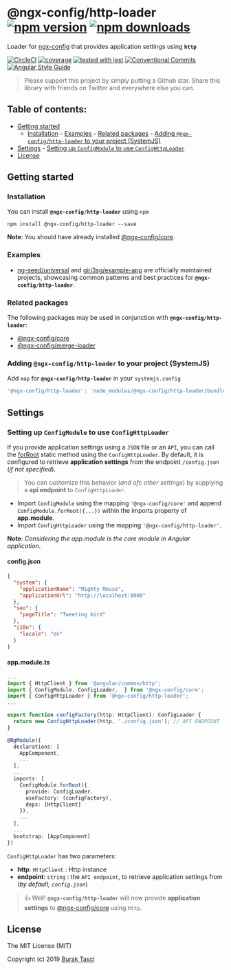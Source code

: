 # @ngx-config/http-loader [![npm version](https://badge.fury.io/js/%40ngx-config%2Fhttp-loader.svg)](https://www.npmjs.com/package/@ngx-config/http-loader) [![npm downloads](https://img.shields.io/npm/dm/%40ngx-config%2Fhttp-loader.svg)](https://www.npmjs.com/package/@ngx-config/http-loader)

Loader for [ngx-config] that provides application settings using **`http`**

[![CircleCI](https://circleci.com/gh/giri3sg/ngx-config.svg?style=shield)](https://circleci.com/gh/giri3sg/ngx-config)
[![coverage](https://codecov.io/github/giri3sg/ngx-config/coverage.svg?branch=master)](https://codecov.io/gh/giri3sg/ngx-config)
[![tested with jest](https://img.shields.io/badge/tested_with-jest-99424f.svg)](https://github.com/facebook/jest)
[![Conventional Commits](https://img.shields.io/badge/Conventional%20Commits-1.0.0-yellow.svg)](https://conventionalcommits.org)
[![Angular Style Guide](https://mgechev.github.io/angular2-style-guide/images/badge.svg)](https://angular.io/styleguide)

> Please support this project by simply putting a Github star. Share this library with friends on Twitter and everywhere else you can.

## Table of contents:

- [Getting started](#getting-started)
  - [Installation](#installation) - [Examples](#examples) - [Related packages](#related-packages) - [Adding `@ngx-config/http-loader` to your project (SystemJS)](#adding-systemjs)
- [Settings](#settings) - [Setting up `ConfigModule` to use `ConfigHttpLoader`](#setting-up-httploader)
- [License](#license)

## <a name="getting-started"> Getting started

### <a name="installation"> Installation

You can install **`@ngx-config/http-loader`** using `npm`

```
npm install @ngx-config/http-loader --save
```

**Note**: You should have already installed [@ngx-config/core].

### <a name="examples"></a> Examples

- [ng-seed/universal] and [giri3sg/example-app] are officially maintained projects, showcasing common patterns and best
  practices for **`@ngx-config/http-loader`**.

### <a name="related-packages"></a> Related packages

The following packages may be used in conjunction with **`@ngx-config/http-loader`**:

- [@ngx-config/core]
- [@ngx-config/merge-loader]

### <a name="adding-systemjs"></a> Adding `@ngx-config/http-loader` to your project (SystemJS)

Add `map` for **`@ngx-config/http-loader`** in your `systemjs.config`

```javascript
'@ngx-config/http-loader': 'node_modules/@ngx-config/http-loader/bundles/http-loader.umd.min.js'
```

## <a name="settings"></a> Settings

### <a name="setting-up-httploader"></a> Setting up `ConfigModule` to use `ConfigHttpLoader`

If you provide application settings using a `JSON` file or an `API`, you can call the [forRoot] static method using the
`ConfigHttpLoader`. By default, it is configured to retrieve **application settings** from the endpoint `/config.json`
(_if not specified_).

> You can customize this behavior (_and ofc other settings_) by supplying a **api endpoint** to `ConfigHttpLoader`.

- Import `ConfigModule` using the mapping `'@ngx-config/core'` and append `ConfigModule.forRoot({...})` within the imports
  property of **app.module**.
- Import `ConfigHttpLoader` using the mapping `'@ngx-config/http-loader'`.

**Note**: _Considering the app.module is the core module in Angular application_.

#### config.json

```json
{
  "system": {
    "applicationName": "Mighty Mouse",
    "applicationUrl": "http://localhost:8000"
  },
  "seo": {
    "pageTitle": "Tweeting bird"
  },
  "i18n": {
    "locale": "en"
  }
}
```

#### app.module.ts

```TypeScript
...
import { HttpClient } from '@angular/common/http';
import { ConfigModule, ConfigLoader,  } from '@ngx-config/core';
import { ConfigHttpLoader } from '@ngx-config/http-loader';
...

export function configFactory(http: HttpClient): ConfigLoader {
  return new ConfigHttpLoader(http, './config.json'); // API ENDPOINT
}

@NgModule({
  declarations: [
    AppComponent,
    ...
  ],
  ...
  imports: [
    ConfigModule.forRoot({
      provide: ConfigLoader,
      useFactory: (configFactory),
      deps: [HttpClient]
    }),
    ...
  ],
  ...
  bootstrap: [AppComponent]
})
```

`ConfigHttpLoader` has two parameters:

- **http**: `HttpClient` : Http instance
- **endpoint**: `string` : the `API endpoint`, to retrieve application settings from (_by default, `config.json`_)

> :+1: Well! **`@ngx-config/http-loader`** will now provide **application settings** to [@ngx-config/core] using `http`.

## <a name="license"></a> License

The MIT License (MIT)

Copyright (c) 2019 [Burak Tasci]

[ngx-config]: https://github.com/giri3sg/ngx-config
[ng-seed/universal]: https://github.com/ng-seed/universal
[giri3sg/example-app]: https://github.com/giri3sg/example-app
[@ngx-config/core]: https://github.com/giri3sg/ngx-config/tree/master/packages/@ngx-config/core
[@ngx-config/merge-loader]: https://github.com/giri3sg/ngx-config/tree/master/packages/@ngx-config/merge-loader
[forroot]: https://angular.io/docs/ts/latest/guide/ngmodule.html#!#core-for-root
[burak tasci]: https://github.com/giri3sg
